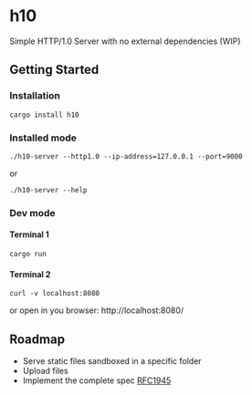 # h10

Simple HTTP/1.0 Server with no external dependencies (WIP)

## Getting Started


### Installation
```
cargo install h10
```

### Installed mode
```
./h10-server --http1.0 --ip-address=127.0.0.1 --port=9000 
```
or 
```
./h10-server --help
```

### Dev mode

#### Terminal 1
```
cargo run
```
#### Terminal 2
```
curl -v localhost:8080
```

or open in you browser: http://localhost:8080/

## Roadmap

- Serve static files sandboxed in a specific folder
- Upload files
- Implement the complete spec [RFC1945](https://www.rfc-editor.org/rfc/rfc1945.html)
